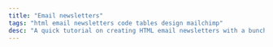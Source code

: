 ```yaml
---
title: "Email newsletters"
tags: "html email newsletters code tables design mailchimp"
desc: "A quick tutorial on creating HTML email newsletters with a bunch of helpful links."
---
```

